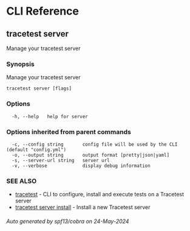 # CLI Reference
## tracetest server

Manage your tracetest server

### Synopsis

Manage your tracetest server

```
tracetest server [flags]
```

### Options

```
  -h, --help   help for server
```

### Options inherited from parent commands

```
  -c, --config string       config file will be used by the CLI (default "config.yml")
  -o, --output string       output format [pretty|json|yaml]
  -s, --server-url string   server url
  -v, --verbose             display debug information
```

### SEE ALSO

* [tracetest](tracetest.md)	 - CLI to configure, install and execute tests on a Tracetest server
* [tracetest server install](tracetest_server_install.md)	 - Install a new Tracetest server

###### Auto generated by spf13/cobra on 24-May-2024
